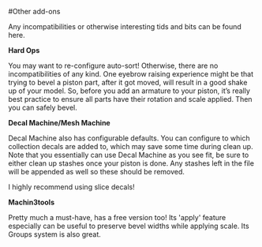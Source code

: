 #Other add-ons

Any incompatibilities or otherwise interesting tids and bits can be found here.



**Hard Ops**

You may want to re-configure auto-sort! Otherwise, there are no incompatibilities of any kind. One eyebrow raising experience might be that trying to bevel a piston part, after it got moved, will result in a good shake up of your model. So, before you add an armature to your piston, it’s really best practice to ensure all parts have their rotation and scale applied. Then you can safely bevel.

**Decal Machine/Mesh Machine**

Decal Machine also has configurable defaults. You can configure to which collection decals are added to, which may save some time during clean up. Note that you essentially can use Decal Machine as you see fit, be sure to either clean up stashes once your piston is done. Any stashes left in the file will be appended as well so these should be removed.

I highly recommend using slice decals!  
  
**Machin3tools**

Pretty much a must-have, has a free version too! Its 'apply' feature especially can be useful to preserve bevel widths while applying scale. Its Groups system is also great.



